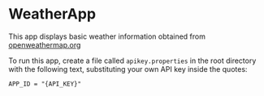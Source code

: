 # WeatherApp

This app displays basic weather information obtained from [openweathermap.org](openweathermap.org)

To run this app, create a file called `apikey.properties` in the root directory with the following text, substituting your own API key inside the quotes:

```
APP_ID = "{API_KEY}"
```
